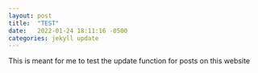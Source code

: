 ```yaml
---
layout: post
title:  "TEST"
date:   2022-01-24 18:11:16 -0500
categories: jekyll update
---
```

This is meant for me to test the update function for posts on this website